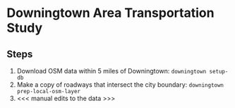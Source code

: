 # Downingtown Area Transportation Study

## Steps

1. Download OSM data within 5 miles of Downingtown: `downingtown setup-db`
2. Make a copy of roadways that intersect the city boundary: `downingtown prep-local-osm-layer`
3. <<< manual edits to the data >>>
